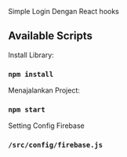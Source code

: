 
Simple Login Dengan React hooks

## Available Scripts

Install Library:

### `npm install`

Menajalankan Project:

### `npm start`

Setting Config Firebase 

### `/src/config/firebase.js`
